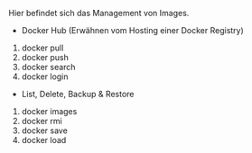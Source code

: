 Hier befindet sich das Management von Images.

* Docker Hub (Erwähnen vom Hosting einer Docker Registry)
1. docker pull 
2. docker push 
3. docker search
4. docker login

* List, Delete, Backup & Restore
1. docker images
2. docker rmi
3. docker save
4. docker load